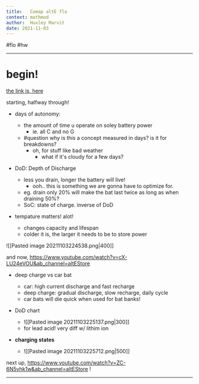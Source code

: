 ```yaml
---
title:   Comap altE flo
context: mathmod
author:  Huxley Marvit
date: 2021-11-03
---
```


#flo #hw 

***

# begin!
[the link is, here](https://www.youtube.com/watch?v=7ROjd6eLANo)

starting, halfway through!

- days of autonomy:
	- the amount of time u operate on soley battery power 
		- ie. all C and no G
	- #question why is this a concept measured in days? is it for breakdowns?
		- oh, for stuff like bad weather
			- what if it's cloudy for a few days?
	
- DoD: Depth of Discharge
	- less you drain, longer the battery will live! 	
		- ooh.. this is something we are gonna have to optimize for.
	- eg. drain only 20% will make the bat last twice as long as when draining 50%?
	- SoC: state of charge. inverse of DoD
	
- tempature matters! alot!
	- changes capacity and lifespan
	- colder it is, the larger it needs to be to store power


![[Pasted image 20211103224538.png|400]]

and now, https://www.youtube.com/watch?v=cX-LU24eVOU&ab_channel=altEStore

- deep charge vs car bat
	- car: high current discharge and fast recharge
	- deep charge: gradual discharge, slow recharge, daily cycle
	- car bats will die quick when used for bat banks!
- DoD chart
	- ![[Pasted image 20211103225137.png|300]]
	- for lead acid! very diff w/ lithim ion
	
- **charging states**
	- ![[Pasted image 20211103225712.png|500]]

next up, https://www.youtube.com/watch?v=ZC-6N5vhk1w&ab_channel=altEStore !
***





























